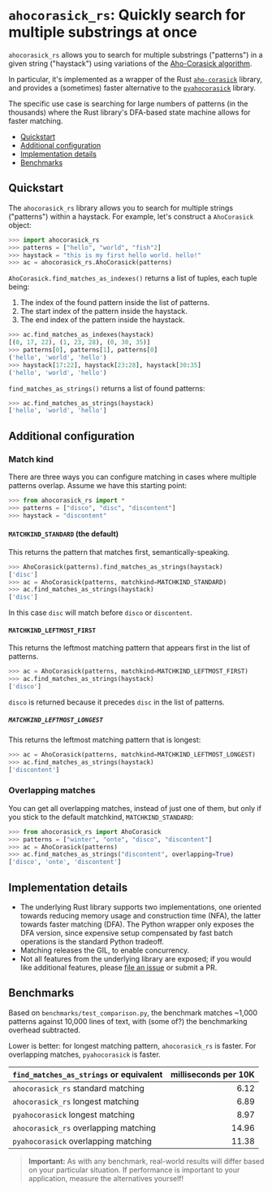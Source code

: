 # `ahocorasick_rs`: Quickly search for multiple substrings at once

`ahocorasick_rs` allows you to search for multiple substrings ("patterns") in a given string ("haystack") using variations of the [Aho-Corasick algorithm](https://en.wikipedia.org/wiki/Aho%E2%80%93Corasick_algorithm).

In particular, it's implemented as a wrapper of the Rust [`aho-corasick`](https://docs.rs/aho-corasick/) library, and provides a (sometimes) faster alternative to the [`pyahocorasick`](https://pyahocorasick.readthedocs.io/) library.

The specific use case is searching for large numbers of patterns (in the thousands) where the Rust library's DFA-based state machine allows for faster matching.

* [Quickstart](#quickstart)
* [Additional configuration](#configuration)
* [Implementation details](#implementation)
* [Benchmarks](#benchmarks)

## Quickstart <a name="quickstart"></a>

The `ahocorasick_rs` library allows you to search for multiple strings ("patterns") within a haystack.
For example, let's construct a `AhoCorasick` object:

```python
>>> import ahocorasick_rs
>>> patterns = ["hello", "world", "fish"2]
>>> haystack = "this is my first hello world. hello!"
>>> ac = ahocorasick_rs.AhoCorasick(patterns)
```

`AhoCorasick.find_matches_as_indexes()` returns a list of tuples, each tuple being:

1. The index of the found pattern inside the list of patterns.
2. The start index of the pattern inside the haystack.
3. The end index of the pattern inside the haystack.

```python
>>> ac.find_matches_as_indexes(haystack)
[(0, 17, 22), (1, 23, 28), (0, 30, 35)]
>>> patterns[0], patterns[1], patterns[0]
('hello', 'world', 'hello')
>>> haystack[17:22], haystack[23:28], haystack[30:35]
('hello', 'world', 'hello')
```

`find_matches_as_strings()` returns a list of found patterns:

```python
>>> ac.find_matches_as_strings(haystack)
['hello', 'world', 'hello']
```

## Additional configuration <a name="configuration"></a>

### Match kind

There are three ways you can configure matching in cases where multiple patterns overlap.
Assume we have this starting point:

```python
>>> from ahocorasick_rs import *
>>> patterns = ["disco", "disc", "discontent"]
>>> haystack = "discontent"
```

#### `MATCHKIND_STANDARD` (the default)

This returns the pattern that matches first, semantically-speaking.

```python
>>> AhoCorasick(patterns).find_matches_as_strings(haystack)
['disc']
>>> ac = AhoCorasick(patterns, matchkind=MATCHKIND_STANDARD)
>>> ac.find_matches_as_strings(haystack)
['disc']
```

In this case `disc` will match before `disco` or `discontent`.

#### `MATCHKIND_LEFTMOST_FIRST`

This returns the leftmost matching pattern that appears first in the list of patterns.

```python
>>> ac = AhoCorasick(patterns, matchkind=MATCHKIND_LEFTMOST_FIRST)
>>> ac.find_matches_as_strings(haystack)
['disco']
```

`disco` is returned because it precedes `disc` in the list of patterns.

##### `MATCHKIND_LEFTMOST_LONGEST`

This returns the leftmost matching pattern that is longest:

```python
>>> ac = AhoCorasick(patterns, matchkind=MATCHKIND_LEFTMOST_LONGEST)
>>> ac.find_matches_as_strings(haystack)
['discontent']
```

### Overlapping matches

You can get all overlapping matches, instead of just one of them, but only if you stick to the default matchkind, `MATCHKIND_STANDARD`:

```python
>>> from ahocorasick_rs import AhoCorasick
>>> patterns = ["winter", "onte", "disco", "discontent"]
>>> ac = AhoCorasick(patterns)
>>> ac.find_matches_as_strings("discontent", overlapping=True)
['disco', 'onte', 'discontent']
```

## Implementation details <a name="implementation"></a>

* The underlying Rust library supports two implementations, one oriented towards reducing memory usage and construction time (NFA), the latter towards faster matching (DFA).
  The Python wrapper only exposes the DFA version, since expensive setup compensated by fast batch operations is the standard Python tradeoff.
* Matching releases the GIL, to enable concurrency.
* Not all features from the underlying library are exposed; if you would like additional features, please [file an issue](https://github.com/g-research/ahocorasick_rs/issues/new) or submit a PR.

## Benchmarks <a name="benchmarks"></a>

Based on `benchmarks/test_comparison.py`, the benchmark matches ~1,000 patterns against 10,000 lines of text, with (some of?) the benchmarking overhead subtracted.

Lower is better: for longest matching pattern, `ahocorasick_rs` is faster.
For overlapping matches, `pyahocorasick` is faster.

| `find_matches_as_strings` or equivalent | milliseconds per 10K |
|-----------------------------------------|---------------------:|
| `ahocorasick_rs` standard matching      |                 6.12 |
| `ahocorasick_rs` longest matching       |                 6.89 |
| `pyahocorasick` longest matching        |                 8.97 |
| `ahocorasick_rs` overlapping matching   |                14.96 |
| `pyahocorasick` overlapping matching    |                11.38 |

> **Important:** As with any benchmark, real-world results will differ based on your particular situation. If performance is important to your application, measure the alternatives yourself!
